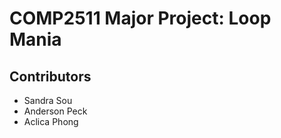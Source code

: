# COMP2511 Major Project: Loop Mania

## Contributors 
* Sandra Sou 
* Anderson Peck 
* Aclica Phong
